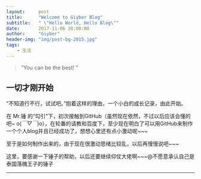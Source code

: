 ```yaml
---
layout:     post
title:      "Welcome to Giyber Blog"
subtitle:   " \"Hello World, Hello Blog\""
date:       2017-11-06 20:00:00
author:     "Giyber"
header-img: "img/post-bg-2015.jpg"
tags:
    - 生活
---
```


> “You can be the best! ”


## 一切才刚开始


“不知道行不行，试试吧。”抱着这样的理由，一个小白的成长记录，由此开始。

在 Mr.锤 的“勾引”下，初次接触到GitHub（虽然现在依然，不过以后应该会懂的吧~ o(*￣▽￣*)o），在轮番的请教和百度下，至少现在明白了可以用GitHub来制作一个个人blog并且已经成功了，想想心里还有点小激动呢~~~

至于是如何制作出来的，由于现在很激动思绪比较乱，以后再慢慢说吧~~~

这里，要感谢一下锤子的帮助，以后还要继续仰仗大佬啊~~~@不愿意承认自己是泰国落魄王子的锤子

---
